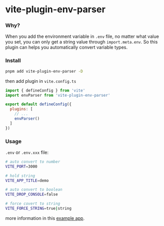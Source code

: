 # vite-plugin-env-parser

### Why? 

When you add the environment variable in `.env` file, no matter what value you set, you can only get a string value through `import.meta.env`.
So this plugin can helps you automatically convert variable types.

### Install

```bash
pnpm add vite-plugin-env-parser -D
```

then add plugin in `vite.config.ts`

```js
import { defineConfig } from 'vite'
import envParser from 'vite-plugin-env-parser'

export default defineConfig({
  plugins: [
    // ...
    envParser()
  ]
})
```

### Usage

`.env` or `.env.xxx` file:

```bash
# auto convert to number
VITE_PORT=3000

# hold string
VITE_APP_TITLE=demo

# auto convert to boolean
VITE_DROP_CONSOLE=false

# force covert to string
VITE_FORCE_STRING=true|string
```

more information in this [example app](https://github.com/zhou-tao/vite-plugin-env-parser/tree/main/examples/vite-vue3).